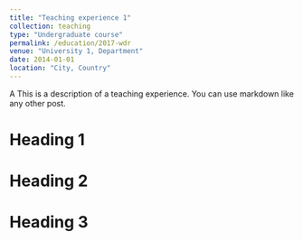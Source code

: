 ```yaml
---
title: "Teaching experience 1"
collection: teaching
type: "Undergraduate course"
permalink: /education/2017-wdr
venue: "University 1, Department"
date: 2014-01-01
location: "City, Country"
---
```


A This is a description of a teaching experience. You can use markdown like any other post.

Heading 1
======

Heading 2
======

Heading 3
======